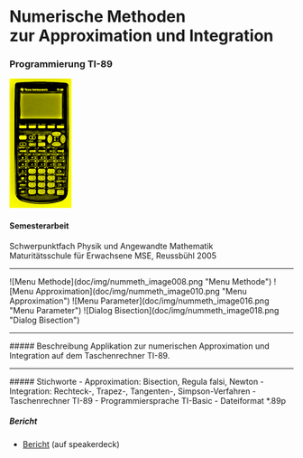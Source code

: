 # Numerische Methoden <br>zur Approximation und Integration
### Programmierung TI-89

![TI-89 pocket calculator](doc/img/ti89/TI-89_pocket_calculator_small.png "TI-89 pocket calculator")
#### Semesterarbeit

Schwerpunktfach Physik und Angewandte Mathematik<br>
Maturitätsschule für Erwachsene MSE, Reussbühl 2005
<hr>
![Menu Methode](doc/img/nummeth_image008.png "Menu Methode")
![Menu Approximation](doc/img/nummeth_image010.png "Menu Approximation")
![Menu Parameter](doc/img/nummeth_image016.png "Menu Parameter")
![Dialog Bisection](doc/img/nummeth_image018.png "Dialog Bisection")
<hr>
##### Beschreibung
Applikation zur numerischen Approximation und Integration auf dem Taschenrechner TI-89.

<hr>
##### Stichworte
- Approximation: Bisection, Regula falsi, Newton
- Integration: Rechteck-, Trapez-, Tangenten-, Simpson-Verfahren
- Taschenrechner TI-89
- Programmiersprache TI-Basic
- Dateiformat *.89p

##### Bericht
- <a target="_blank" href="https://speakerdeck.com/brugr9/numerische-methoden-approximation-und-integration-bericht">Bericht</a> (auf speakerdeck)

